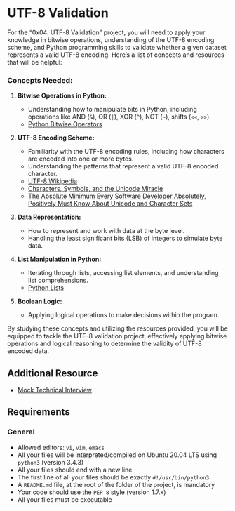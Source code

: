 # UTF-8 Validation
For the “0x04. UTF-8 Validation” project, you will need to apply your knowledge in bitwise operations, understanding of the UTF-8 encoding scheme, and Python programming skills to validate whether a given dataset represents a valid UTF-8 encoding. Here’s a list of concepts and resources that will be helpful:

### Concepts Needed:
1. **Bitwise Operations in Python:**

    * Understanding how to manipulate bits in Python, including operations like AND (`&`), OR (`|`), XOR (`^`), NOT (`~`), shifts (`<<`, `>>`).
    * [Python Bitwise Operators](https://wiki.python.org/moin/BitwiseOperators)
2. **UTF-8 Encoding Scheme:**

    * Familiarity with the UTF-8 encoding rules, including how characters are encoded into one or more bytes.
    * Understanding the patterns that represent a valid UTF-8 encoded character.
    * [UTF-8 Wikipedia](https://en.wikipedia.org/wiki/UTF-8)
    * [Characters, Symbols, and the Unicode Miracle](https://www.youtube.com/watch?v=MijmeoH9LT4)
    * [The Absolute Minimum Every Software Developer Absolutely, Positively Must Know About Unicode and Character Sets](https://www.joelonsoftware.com/2003/10/08/the-absolute-minimum-every-software-developer-absolutely-positively-must-know-about-unicode-and-character-sets-no-excuses/)
3. **Data Representation:**

    * How to represent and work with data at the byte level.
    * Handling the least significant bits (LSB) of integers to simulate byte data.
4. **List Manipulation in Python:**

    * Iterating through lists, accessing list elements, and understanding list comprehensions.
    * [Python Lists](https://docs.python.org/3/tutorial/datastructures.html#more-on-lists)
5. **Boolean Logic:**

    * Applying logical operations to make decisions within the program.

By studying these concepts and utilizing the resources provided, you will be equipped to tackle the UTF-8 validation project, effectively applying bitwise operations and logical reasoning to determine the validity of UTF-8 encoded data.

## Additional Resource
* [Mock Technical Interview](https://www.youtube.com/watch?feature=shared&v=QvqvMxg24gY)
## Requirements
### General
* Allowed editors: `vi`, `vim`, `emacs`
* All your files will be interpreted/compiled on Ubuntu 20.04 LTS using `python3` (version 3.4.3)
* All your files should end with a new line
* The first line of all your files should be exactly `#!/usr/bin/python3`
* A `README.md` file, at the root of the folder of the project, is mandatory
* Your code should use the `PEP 8` style (version 1.7.x)
* All your files must be executable